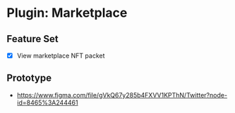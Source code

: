 # Plugin: Marketplace

## Feature Set

- [x] View marketplace NFT packet

## Prototype

- <https://www.figma.com/file/gVkQ67y285b4FXVV1KPThN/Twitter?node-id=8465%3A244461>
